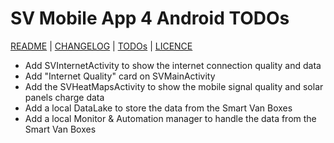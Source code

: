 # SV Mobile App 4 Android TODOs

[README](README.md) | [CHANGELOG](CHANGELOG.md) | [TODOs](TODOs.md) | [LICENCE](LICENCE.md)

* Add SVInternetActivity to show the internet connection quality and data
* Add "Internet Quality" card on SVMainActivity
* Add the SVHeatMapsActivity to show the mobile signal quality and solar panels charge data
* Add a local DataLake to store the data from the Smart Van Boxes
* Add a local Monitor & Automation manager to handle the data from the Smart Van Boxes 
